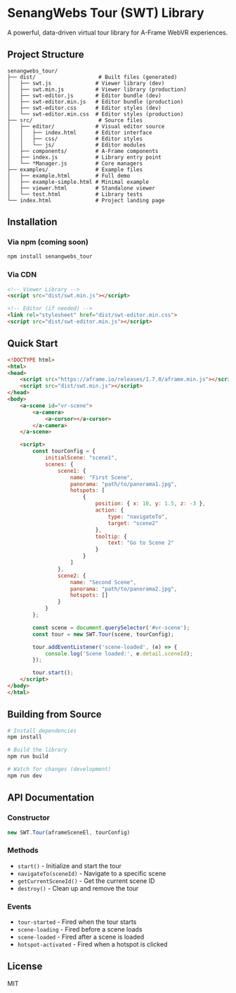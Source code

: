 # SenangWebs Tour (SWT) Library

A powerful, data-driven virtual tour library for A-Frame WebVR experiences.

## Project Structure

```
senangwebs_tour/
├── dist/                    # Built files (generated)
│   ├── swt.js              # Viewer library (dev)
│   ├── swt.min.js          # Viewer library (production)
│   ├── swt-editor.js       # Editor bundle (dev)
│   ├── swt-editor.min.js   # Editor bundle (production)
│   ├── swt-editor.css      # Editor styles (dev)
│   └── swt-editor.min.css  # Editor styles (production)
├── src/                     # Source files
│   ├── editor/             # Visual editor source
│   │   ├── index.html      # Editor interface
│   │   ├── css/            # Editor styles
│   │   └── js/             # Editor modules
│   ├── components/         # A-Frame components
│   ├── index.js            # Library entry point
│   └── *Manager.js         # Core managers
├── examples/               # Example files
│   ├── example.html        # Full demo
│   ├── example-simple.html # Minimal example
│   ├── viewer.html         # Standalone viewer
│   └── test.html           # Library tests
└── index.html              # Project landing page
```

## Installation

### Via npm (coming soon)
```bash
npm install senangwebs_tour
```

### Via CDN
```html
<!-- Viewer Library -->
<script src="dist/swt.min.js"></script>

<!-- Editor (if needed) -->
<link rel="stylesheet" href="dist/swt-editor.min.css">
<script src="dist/swt-editor.min.js"></script>
```

## Quick Start

```html
<!DOCTYPE html>
<html>
<head>
    <script src="https://aframe.io/releases/1.7.0/aframe.min.js"></script>
    <script src="dist/swt.min.js"></script>
</head>
<body>
    <a-scene id="vr-scene">
        <a-camera>
            <a-cursor></a-cursor>
        </a-camera>
    </a-scene>

    <script>
        const tourConfig = {
            initialScene: "scene1",
            scenes: {
                scene1: {
                    name: "First Scene",
                    panorama: "path/to/panorama1.jpg",
                    hotspots: [
                        {
                            position: { x: 10, y: 1.5, z: -3 },
                            action: {
                                type: "navigateTo",
                                target: "scene2"
                            },
                            tooltip: {
                                text: "Go to Scene 2"
                            }
                        }
                    ]
                },
                scene2: {
                    name: "Second Scene",
                    panorama: "path/to/panorama2.jpg",
                    hotspots: []
                }
            }
        };

        const scene = document.querySelector('#vr-scene');
        const tour = new SWT.Tour(scene, tourConfig);

        tour.addEventListener('scene-loaded', (e) => {
            console.log('Scene loaded:', e.detail.sceneId);
        });

        tour.start();
    </script>
</body>
</html>
```

## Building from Source

```bash
# Install dependencies
npm install

# Build the library
npm run build

# Watch for changes (development)
npm run dev
```

## API Documentation

### Constructor

```javascript
new SWT.Tour(aframeSceneEl, tourConfig)
```

### Methods

- `start()` - Initialize and start the tour
- `navigateTo(sceneId)` - Navigate to a specific scene
- `getCurrentSceneId()` - Get the current scene ID
- `destroy()` - Clean up and remove the tour

### Events

- `tour-started` - Fired when the tour starts
- `scene-loading` - Fired before a scene loads
- `scene-loaded` - Fired after a scene is loaded
- `hotspot-activated` - Fired when a hotspot is clicked

## License

MIT
